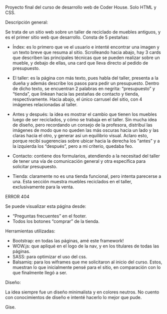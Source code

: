 Proyecto final del curso de desarrollo web de Coder House. Solo HTML y CSS.

Descripción general:

Se trata de un sitio web sobre un taller de reciclado de muebles antiguos, y es el primer sitio web que desarrollo. 
Consta de 5 pestañas:

-	Índex: es lo primero que ve el usuario e intenté encontrar una imagen y un texto breve que resuma al sitio. Scrolleando  hacia abajo, hay 3 cards que describen las principales  técnicas que se pueden realizar sobre un mueble, y debajo de ellas, una card que lleva directo al pedido de presupuesto.

-	El taller: es la página con más texto, pues habla del taller, presenta a la dueña y además describe los pasos para pedir un presupuesto. Dentro de dicho texto, se encuentran 2 palabras en negrita: “presupuesto” y “tienda”, que linkean hacia las pestañas de contacto y tienda, respectivamente. Hacia abajo, el único carrusel del sitio, con 4 imágenes relacionadas al taller.

-	Antes y después: la idea es mostrar el cambio que tienen los muebles luego de ser reciclados, y cómo se trabaja en el taller. Sin mucha idea de diseño, pero recordando un consejo de la profesora, distribuí las imágenes de modo que no queden las más oscuras hacia un lado y las claras hacia el otro, y generar así un equilibrio visual. Aclaro esto, porque recibí sugerencias sobre ubicar hacia la derecha los “antes” y a la izquierda los “después”, pero a mi criterio, quedaba feo.
 
-	Contacto: contiene dos formularios, atendiendo a la necesitad del taller de tener una vía de comunicación general y otra específica para solicitar presupuesto.

-	Tienda: claramente no es una tienda funcional, pero intenta parecerse a una. Esta sección muestra muebles reciclados en el taller, exclusivamente para la venta. 

ERROR 404

Se puede visualizar esta página desde:
-	“Preguntas frecuentes” en el footer.
-	Todos los botones “comprar” de la tienda.


Herramientas utilizadas: 
-	Bootstrap: en todas las páginas, amé este framework!
-	WOW.js: que apliqué en el logo de la nav, y en los titulares de todas las páginas.
-	SASS: para optimizar el uso del css. 
-	Balsamiq: para los wiframes que me solicitaron al inicio del curso. Estos, muestran lo que inicialmente pensé para el sitio, en comparación con lo que finalmente llegó a ser.

Diseño:

La idea siempre fue un diseño minimalista y en colores neutros. No cuento con conocimientos de diseño e intenté hacerlo lo mejor que pude. 

Gise.

